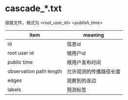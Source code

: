 # cascade_*.txt
级联文件，格式为
<id>    <root_user_id>  <publish_time>  <observation path length>   <edges> <labels>

| item    | meaning |
|-------------|---------------|
| id | 信息id |
| root user id | 根用户id |
| public time | 根用户发布时间 |
| observation path length | 允许观测的传播路径长度 |
| edges | 观察到的连边 |
| labels | 预测标签 |
